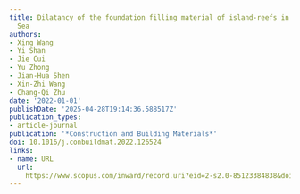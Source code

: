 ```yaml
---
title: Dilatancy of the foundation filling material of island-reefs in the South China
  Sea
authors:
- Xing Wang
- Yi Shan
- Jie Cui
- Yu Zhong
- Jian-Hua Shen
- Xin-Zhi Wang
- Chang-Qi Zhu
date: '2022-01-01'
publishDate: '2025-04-28T19:14:36.588517Z'
publication_types:
- article-journal
publication: '*Construction and Building Materials*'
doi: 10.1016/j.conbuildmat.2022.126524
links:
- name: URL
  url: 
    https://www.scopus.com/inward/record.uri?eid=2-s2.0-85123384838&doi=10.1016%2fj.conbuildmat.2022.126524&partnerID=40&md5=ebdd9d57dcd9defeddd15f788933f2d0
---
```

